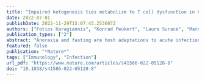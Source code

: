 ```yaml
---
title: "Impaired ketogenesis ties metabolism to T cell dysfunction in COVID-19"
date: 2022-07-01
publishDate: 2022-11-29T15:07:45.253607Z
authors: ["Fotios Karagiannis", "Konrad Peukert", "Laura Surace", "Marcel Michla", "Fabian Nikolka", "Mario Fox", "Patricia Weiss", "Caroline Feuerborn", "Paul Maier", "Susanne Schulz", "Burcu Al", "Benjamin Seeliger", "Tobias Welte", "Sascha David", "Inge Grondman", "Aline H. de Nooijer", "Peter Pickkers", "Jan Lukas Kleiner", "Marc Moritz Berger", "Thorsten Brenner", "Christian Putensen", "Hiroki Kato", "Natalio Garbi", "Mihai G. Netea", "Karsten Hiller", "Katarzyna Placek", "Christian Bode", "Christoph Wilhelm"]
publication_types: ["2"]
abstract: "Anorexia and fasting are host adaptations to acute infection, inducing a metabolic switch towards ketogenesis and the production of ketone bodies, including β-hydroxybutyrate (BHB) 1-6. However, whether ketogenesis metabolically influences the immune response in pulmonary infections remains unclear. Here we report impaired production of BHB in humans with SARS-CoV-2-induced but not influenza-induced acute respiratory distress syndrome (ARDS). CD4+ T cell function is impaired in COVID-19 and BHB promotes both survival and production of Interferon-γ from CD4+ T cells. Using metabolic tracing analysis, we uncovered that BHB provides an alternative carbon source to fuel oxidative phosphorylation (OXPHOS) and the production of bioenergetic amino acids and glutathione, which is important for maintaining the redox balance. T cells from patients with SARS-CoV-2-induced ARDS were exhausted and skewed towards glycolysis, but can be metabolically reprogrammed by BHB to perform OXPHOS, thereby increasing their functionality. Finally, we demonstrate that ketogenic diet (KD) and delivery of BHB as ketone ester drink restores CD4+ T cell metabolism and function in respiratory infections, ultimately reducing the mortality of SARS-CoV-2 infected mice. Altogether, our data reveal BHB as alternative carbon source promoting T cell responses in pulmonary viral infections, highlighting impaired ketogenesis as a potential confounder of severe COVID-19."
featured: false
publication: "*Nature*"
tags: ["Immunology", "Infection"]
url_pdf: "https://www.nature.com/articles/s41586-022-05128-8"
doi: "10.1038/s41586-022-05128-8"
---
```


